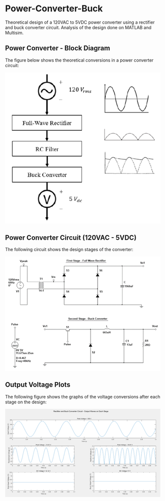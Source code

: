 # Power-Converter-Buck
Theoretical design of a 120VAC to 5VDC power converter using a rectifier and buck converter circuit. Analysis of the design done on MATLAB and Multisim. 

## Power Converter - Block Diagram
The figure below shows the theoretical conversions in a power converter circuit: <br />

![](images/theoretical_power_converter.PNG)

## Power Converter Circuit (120VAC - 5VDC)
The following circuit shows the design stages of the converter: <br />

![](images/converter_circuit_design.PNG)

## Output Voltage Plots
The following figure shows the graphs of the voltage conversions after each stage on the design: <br />

![](images/voltage_conversion_graphs.PNG)

